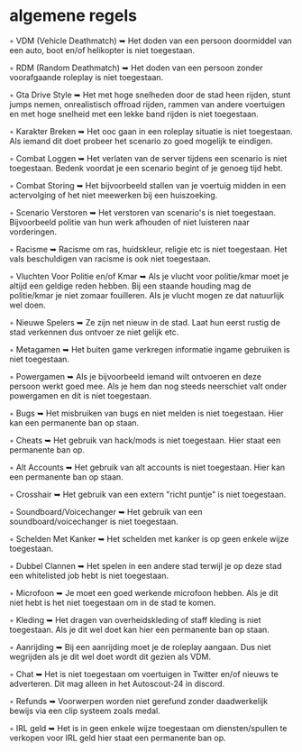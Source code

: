 # algemene regels
◦ VDM (Vehicle Deathmatch) ➥ Het doden van een persoon doormiddel van een auto, boot en/of helikopter is niet toegestaan.

◦ RDM (Random Deathmatch) ➥ Het doden van een persoon zonder voorafgaande roleplay is niet toegestaan.

◦ Gta Drive Style ➥ Het met hoge snelheden door de stad heen rijden, stunt jumps nemen, onrealistisch offroad rijden, rammen van andere voertuigen en met hoge snelheid met een lekke band rijden is niet toegestaan.

◦ Karakter Breken ➥ Het ooc gaan in een roleplay situatie is niet toegestaan. Als iemand dit doet probeer het scenario zo goed mogelijk te eindigen.

◦ Combat Loggen ➥ Het verlaten van de server tijdens een scenario is niet toegestaan. Bedenk voordat je een scenario begint of je genoeg tijd hebt.

◦ Combat Storing ➥ Het bijvoorbeeld stallen van je voertuig midden in een actervolging of het niet meewerken bij een huiszoeking.

◦ Scenario Verstoren ➥ Het verstoren van scenario's is niet toegestaan. Bijvoorbeeld politie van hun werk afhouden of niet luisteren naar vorderingen.

◦ Racisme ➥ Racisme om ras, huidskleur, religie etc is niet toegestaan. Het vals beschuldigen van racisme is ook niet toegestaan.

◦ Vluchten Voor Politie en/of Kmar ➥ Als je vlucht voor politie/kmar moet je altijd een geldige reden hebben. Bij een staande houding mag de politie/kmar je niet zomaar fouilleren. Als je vlucht mogen ze dat natuurlijk wel doen.

◦ Nieuwe Spelers ➥ Ze zijn net nieuw in de stad. Laat hun eerst rustig de stad verkennen dus ontvoer ze niet gelijk etc.

◦ Metagamen ➥ Het buiten game verkregen informatie ingame gebruiken is niet toegestaan.

◦ Powergamen ➥ Als je bijvoorbeeld iemand wilt ontvoeren en deze persoon werkt goed mee. Als je hem dan nog steeds neerschiet valt onder powergamen en dit is niet toegestaan.

◦ Bugs ➥ Het misbruiken van bugs en niet melden is niet toegestaan. Hier kan een permanente ban op staan.

◦ Cheats ➥ Het gebruik van hack/mods is niet toegestaan. Hier staat een permanente ban op.

◦ Alt Accounts ➥ Het gebruik van alt accounts is niet toegestaan. Hier kan een permanente ban op staan.

◦ Crosshair ➥ Het gebruik van een extern "richt puntje" is niet toegestaan.

◦ Soundboard/Voicechanger ➥ Het gebruik van een soundboard/voicechanger is niet toegestaan.

◦ Schelden Met Kanker ➥ Het schelden met kanker is op geen enkele wijze toegestaan.

◦ Dubbel Clannen ➥ Het spelen in een andere stad terwijl je op deze stad een whitelisted job hebt is niet toegestaan.

◦ Microfoon ➥ Je moet een goed werkende microfoon hebben. Als je dit niet hebt is het niet toegestaan om in de stad te komen.

◦ Kleding ➥ Het dragen van overheidskleding of staff kleding is niet toegestaan. Als je dit wel doet kan hier een permanente ban op staan.

◦ Aanrijding ➥ Bij een aanrijding moet je de roleplay aangaan. Dus niet wegrijden als je dit wel doet wordt dit gezien als VDM.

◦ Chat ➥ Het is niet toegestaan om voertuigen in Twitter en/of nieuws te adverteren. Dit mag alleen in het Autoscout-24 in discord.

◦ Refunds ➥ Voorwerpen worden niet gerefund zonder daadwerkelijk bewijs via een clip systeem zoals medal.

◦ IRL geld ➥ Het is in geen enkele wijze toegestaan om diensten/spullen te verkopen voor IRL geld hier staat een permanente ban op.


